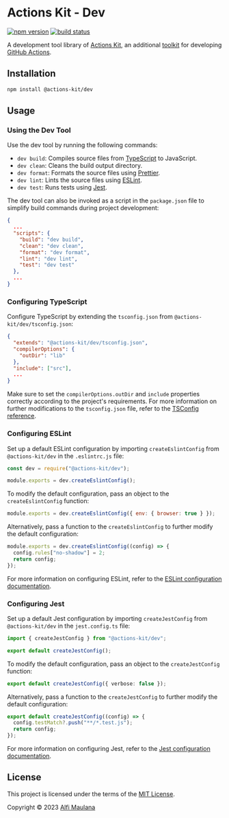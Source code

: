 # Actions Kit - Dev

[![npm version](https://img.shields.io/npm/v/@actions-kit/dev)](https://www.npmjs.com/package/@actions-kit/dev)
[![build status](https://img.shields.io/github/actions/workflow/status/threeal/actions-kit/build.yml?branch=dev@latest)](https://github.com/threeal/actions-kit/actions/workflows/build.yml?query=branch%3Adev%40latest)

A development tool library of [Actions Kit](https://github.com/threeal/actions-kit), an additional [toolkit](https://github.com/actions/toolkit) for developing [GitHub Actions](https://github.com/features/actions).

## Installation

```sh
npm install @actions-kit/dev
```

## Usage

### Using the Dev Tool

Use the dev tool by running the following commands:

- `dev build`: Compiles source files from [TypeScript](https://www.typescriptlang.org/) to JavaScript.
- `dev clean`: Cleans the build output directory.
- `dev format`: Formats the source files using [Prettier](https://prettier.io/).
- `dev lint`: Lints the source files using [ESLint](https://eslint.org/).
- `dev test`: Runs tests using [Jest](https://jestjs.io/).

The dev tool can also be invoked as a script in the `package.json` file to simplify build commands during project development:

```json
{
  ...
  "scripts": {
    "build": "dev build",
    "clean": "dev clean",
    "format": "dev format",
    "lint": "dev lint",
    "test": "dev test"
  },
  ...
}
```

### Configuring TypeScript

Configure TypeScript by extending the `tsconfig.json` from `@actions-kit/dev/tsconfig.json`:

```json
{
  "extends": "@actions-kit/dev/tsconfig.json",
  "compilerOptions": {
    "outDir": "lib"
  },
  "include": ["src"],
  ...
}
```

Make sure to set the `compilerOptions.outDir` and `include` properties correctly according to the project's requirements.
For more information on further modifications to the `tsconfig.json` file, refer to the [TSConfig reference](https://www.typescriptlang.org/tsconfig).

### Configuring ESLint

Set up a default ESLint configuration by importing `createEslintConfig` from `@actions-kit/dev` in the `.eslintrc.js` file:

```js
const dev = require("@actions-kit/dev");

module.exports = dev.createEslintConfig();
```

To modify the default configuration, pass an object to the `createEslintConfig` function:

```js
module.exports = dev.createEslintConfig({ env: { browser: true } });
```

Alternatively, pass a function to the `createEslintConfig` to further modify the default configuration:

```js
module.exports = dev.createEslintConfig((config) => {
  config.rules["no-shadow"] = 2;
  return config;
});
```

For more information on configuring ESLint, refer to the [ESLint configuration documentation](https://eslint.org/docs/latest/use/configure/).

### Configuring Jest

Set up a default Jest configuration by importing `createJestConfig` from `@actions-kit/dev` in the `jest.config.ts` file:

```ts
import { createJestConfig } from "@actions-kit/dev";

export default createJestConfig();
```

To modify the default configuration, pass an object to the `createJestConfig` function:

```ts
export default createJestConfig({ verbose: false });
```

Alternatively, pass a function to the `createJestConfig` to further modify the default configuration:

```ts
export default createJestConfig((config) => {
  config.testMatch?.push("**/*.test.js");
  return config;
});
```

For more information on configuring Jest, refer to the [Jest configuration documentation](https://jestjs.io/docs/configuration).

## License

This project is licensed under the terms of the [MIT License](./LICENSE).

Copyright © 2023 [Alfi Maulana](https://github.com/threeal)
